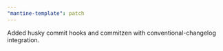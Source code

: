 ```yaml
---
"mantine-template": patch
---
```


Added husky commit hooks and commitzen with conventional-changelog integration.
